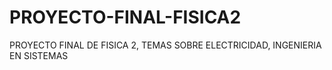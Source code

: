 # PROYECTO-FINAL-FISICA2
PROYECTO FINAL DE FISICA 2, TEMAS SOBRE ELECTRICIDAD, INGENIERIA EN SISTEMAS
